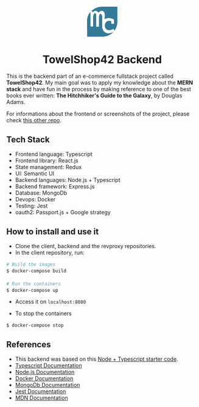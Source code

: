 <p align="center"><img src="./src/assets/mylogo.svg" alt="logo" title="logo" width="80"></p>
<h1 align="center">TowelShop42 Backend</h1>

This is the backend part of an e-commerce fullstack project called **TowelShop42**. My main goal was to apply my knowledge about the **MERN stack** and have fun in the process by making reference to one of the best books ever written: **The Hitchhiker's Guide to the Galaxy**, by Douglas Adams.

For informations about the frontend or screenshots of the project, please check [this other repo](https://github.com/MarinaFroes/towelshop-frontend).

## Tech Stack

- Frontend language: Typescript
- Frontend library: React.js
- State management: Redux
- UI: Semantic UI
- Backend languages: Node.js + Typescript
- Backend framework: Express.js
- Database: MongoDb
- Devops: Docker
- Testing: Jest
- oauth2: Passport.js + Google strategy

## How to install and use it

- Clone the client, backend and the revproxy repositories.
- In the client repository, run:

```bash
# Build the images
$ docker-compose build

# Run the containers
$ docker-compose up
```

- Access it on `localhost:8080`

- To stop the containers

```bash
$ docker-compose stop
```

## References

- This backend was based on this [Node + Typescript starter code](https://github.com/microsoft/TypeScript-Node-Starter).
- [Typescript Documentation](https://www.typescriptlang.org/docs/home)
- [Node.js Documentation](https://nodejs.org/en/docs/)
- [Docker Documentation](https://docs.docker.com/)
- [MongoDb Documentation](https://docs.mongodb.com/)
- [Jest Documentation](https://jestjs.io/docs/en/getting-started)
- [MDN Documentation](https://developer.mozilla.org)
